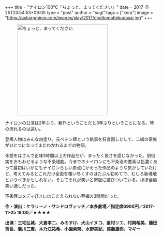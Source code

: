 +++
title = "ナイロン100℃『ちょっと、まってください』"
date = 2017-11-25T23:54:53+09:00
type = "post"
author = "sugi"
tags = ["kera"]
image = "https://asharpminor.com/images/play/2017/chottomattekudasai.jpg"
+++
<figure class="alignleft"><img src="/images/play/2017/chottomattekudasai.jpg" alt="ちょっと、まってください" style="width: 300px !important;"></figure>

ナイロンの公演は2年ぶり、新作ということだと3年ぶりということになる。時の流れるのは速い。

登場人物はみんな白塗り。元ペテン師という執事を狂言回しとして、二組の家族がひとつになってまたわかれるまでの物語。

休憩をはさんで正味3時間以上の作品だが、まったく長さを感じなかった。別役実をおもわせるような不条理劇。今までのナイロンにも不条理の要素は色濃くあって最初はいかにもナイロンらしい原点にかえった作品のような気がしていたけど、考えてみるとこれだけ全面を覆い尽くすのはたぶん初めてで、むしろ新境地というべきかもしれない。そしてそれが笑いと緊密に結びついている。ほぼ全編笑い通しだった。

不条理コメディ好きにはこたえられない至福の3時間だった。

**作・演出：ケラリーノ・サンドロヴィッチ／本多劇場／指定席6900円／2017-11-25 18:00／★★★★**

**出演：三宅弘城、大倉孝二、みのすけ、犬山イヌコ、峯村リエ、村岡希美、藤田秀世、廣川三憲、木乃江祐希、小園茉奈、水野美紀、遠藤雄弥、マギー**
